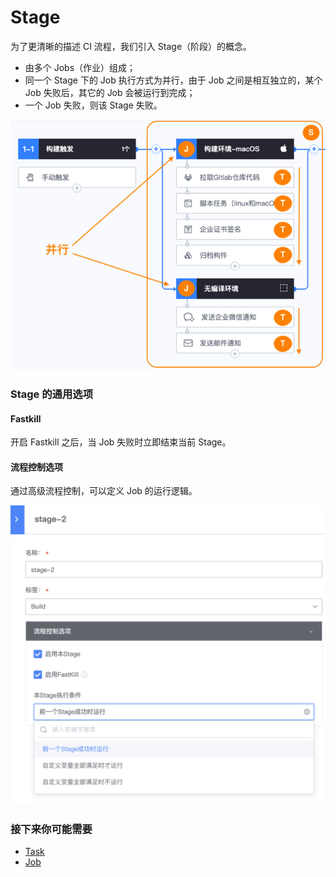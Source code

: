 # Stage

为了更清晰的描述 CI 流程，我们引入 Stage（阶段）的概念。

* 由多个 Jobs（作业）组成；
* 同一个 Stage 下的 Job 执行方式为并行，由于 Job 之间是相互独立的，某个 Job 失败后，其它的 Job 会被运行到完成；
* 一个 Job 失败，则该 Stage 失败。

![](../../.gitbook/assets/image%20%2816%29.png)

### Stage 的通用选项 <a id="Stage &#x7684;&#x901A;&#x7528;&#x9009;&#x9879;"></a>

#### Fastkill <a id="Fastkill"></a>

开启 Fastkill 之后，当 Job 失败时立即结束当前 Stage。

#### 流程控制选项 <a id="&#x6D41;&#x7A0B;&#x63A7;&#x5236;&#x9009;&#x9879;"></a>

通过高级流程控制，可以定义 Job 的运行逻辑。

![](../../.gitbook/assets/image%20%2825%29.png)

### 接下来你可能需要 <a id="&#x63A5;&#x4E0B;&#x6765;&#x4F60;&#x53EF;&#x80FD;&#x9700;&#x8981;"></a>

* [Task](task.md)
* [Job](job.md)

